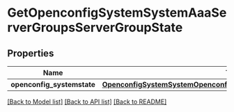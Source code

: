 # GetOpenconfigSystemSystemAaaServerGroupsServerGroupState

## Properties
Name | Type | Description | Notes
------------ | ------------- | ------------- | -------------
**openconfig_systemstate** | [**OpenconfigSystemSystemOpenconfigsystemsystemAaaServergroupsConfig**](OpenconfigSystemSystemOpenconfigsystemsystemAaaServergroupsConfig.md) |  | [optional] 

[[Back to Model list]](../README.md#documentation-for-models) [[Back to API list]](../README.md#documentation-for-api-endpoints) [[Back to README]](../README.md)


